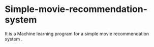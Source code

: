 # Simple-movie-recommendation-system
It is a Machine learning program for a simple movie recommendation system .
